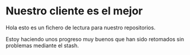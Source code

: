 # Nuestro cliente es el mejor

Hola esto es un fichero de lectura para nuestro repositorios.

Estoy haciendo unos progreso muy buenos que han sido retomados sin problemas mediante el stash.